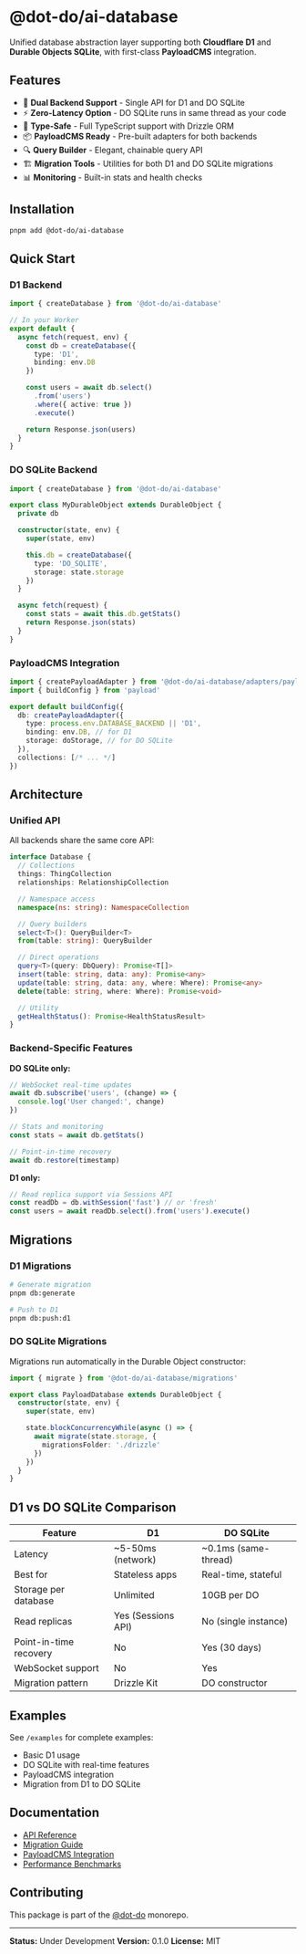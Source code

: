 # @dot-do/ai-database

Unified database abstraction layer supporting both **Cloudflare D1** and **Durable Objects SQLite**, with first-class **PayloadCMS** integration.

## Features

- 🔄 **Dual Backend Support** - Single API for D1 and DO SQLite
- ⚡ **Zero-Latency Option** - DO SQLite runs in same thread as your code
- 🎯 **Type-Safe** - Full TypeScript support with Drizzle ORM
- 📦 **PayloadCMS Ready** - Pre-built adapters for both backends
- 🔍 **Query Builder** - Elegant, chainable query API
- 🏗️ **Migration Tools** - Utilities for both D1 and DO SQLite migrations
- 📊 **Monitoring** - Built-in stats and health checks

## Installation

```bash
pnpm add @dot-do/ai-database
```

## Quick Start

### D1 Backend

```typescript
import { createDatabase } from '@dot-do/ai-database'

// In your Worker
export default {
  async fetch(request, env) {
    const db = createDatabase({
      type: 'D1',
      binding: env.DB
    })

    const users = await db.select()
      .from('users')
      .where({ active: true })
      .execute()

    return Response.json(users)
  }
}
```

### DO SQLite Backend

```typescript
import { createDatabase } from '@dot-do/ai-database'

export class MyDurableObject extends DurableObject {
  private db

  constructor(state, env) {
    super(state, env)

    this.db = createDatabase({
      type: 'DO_SQLITE',
      storage: state.storage
    })
  }

  async fetch(request) {
    const stats = await this.db.getStats()
    return Response.json(stats)
  }
}
```

### PayloadCMS Integration

```typescript
import { createPayloadAdapter } from '@dot-do/ai-database/adapters/payload'
import { buildConfig } from 'payload'

export default buildConfig({
  db: createPayloadAdapter({
    type: process.env.DATABASE_BACKEND || 'D1',
    binding: env.DB, // for D1
    storage: doStorage, // for DO SQLite
  }),
  collections: [/* ... */]
})
```

## Architecture

### Unified API

All backends share the same core API:

```typescript
interface Database {
  // Collections
  things: ThingCollection
  relationships: RelationshipCollection

  // Namespace access
  namespace(ns: string): NamespaceCollection

  // Query builders
  select<T>(): QueryBuilder<T>
  from(table: string): QueryBuilder

  // Direct operations
  query<T>(query: DbQuery): Promise<T[]>
  insert(table: string, data: any): Promise<any>
  update(table: string, data: any, where: Where): Promise<any>
  delete(table: string, where: Where): Promise<void>

  // Utility
  getHealthStatus(): Promise<HealthStatusResult>
}
```

### Backend-Specific Features

**DO SQLite only:**
```typescript
// WebSocket real-time updates
await db.subscribe('users', (change) => {
  console.log('User changed:', change)
})

// Stats and monitoring
const stats = await db.getStats()

// Point-in-time recovery
await db.restore(timestamp)
```

**D1 only:**
```typescript
// Read replica support via Sessions API
const readDb = db.withSession('fast') // or 'fresh'
const users = await readDb.select().from('users').execute()
```

## Migrations

### D1 Migrations

```bash
# Generate migration
pnpm db:generate

# Push to D1
pnpm db:push:d1
```

### DO SQLite Migrations

Migrations run automatically in the Durable Object constructor:

```typescript
import { migrate } from '@dot-do/ai-database/migrations'

export class PayloadDatabase extends DurableObject {
  constructor(state, env) {
    super(state, env)

    state.blockConcurrencyWhile(async () => {
      await migrate(state.storage, {
        migrationsFolder: './drizzle'
      })
    })
  }
}
```

## D1 vs DO SQLite Comparison

| Feature                | D1                    | DO SQLite              |
| ---------------------- | --------------------- | ---------------------- |
| Latency                | ~5-50ms (network)     | ~0.1ms (same-thread)   |
| Best for               | Stateless apps        | Real-time, stateful    |
| Storage per database   | Unlimited             | 10GB per DO            |
| Read replicas          | Yes (Sessions API)    | No (single instance)   |
| Point-in-time recovery | No                    | Yes (30 days)          |
| WebSocket support      | No                    | Yes                    |
| Migration pattern      | Drizzle Kit           | DO constructor         |

## Examples

See `/examples` for complete examples:

- Basic D1 usage
- DO SQLite with real-time features
- PayloadCMS integration
- Migration from D1 to DO SQLite

## Documentation

- [API Reference](./docs/api.md)
- [Migration Guide](./docs/migrations.md)
- [PayloadCMS Integration](./docs/payload.md)
- [Performance Benchmarks](./docs/performance.md)

## Contributing

This package is part of the [@dot-do](https://github.com/dot-do) monorepo.

---

**Status:** Under Development
**Version:** 0.1.0
**License:** MIT
